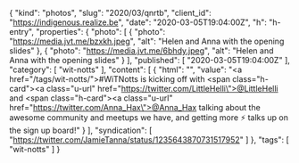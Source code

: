 {
  "kind": "photos",
  "slug": "2020/03/qnrtb",
  "client_id": "https://indigenous.realize.be",
  "date": "2020-03-05T19:04:00Z",
  "h": "h-entry",
  "properties": {
    "photo": [
      {
        "photo": "https://media.jvt.me/bzxkh.jpeg",
        "alt": "Helen and Anna with the opening slides"
      },
      {
        "photo": "https://media.jvt.me/6bhdy.jpeg",
        "alt": "Helen and Anna with the opening slides"
      }
    ],
    "published": [
      "2020-03-05T19:04:00Z"
    ],
    "category": [
      "wit-notts"
    ],
    "content": [
      {
        "html": "",
        "value": "<a href=\"/tags/wit-notts/\">#WiTNotts</a> is kicking off with <span class=\"h-card\"><a class=\"u-url\" href=\"https://twitter.com/LittleHelli\">@LittleHelli</a></span> and <span class=\"h-card\"><a class=\"u-url\" href=\"https://twitter.com/Anna_Hax\">@Anna_Hax</a></span> talking about the awesome community and meetups we have, and getting more ⚡ talks up on the sign up board!"
      }
    ],
    "syndication": [
      "https://twitter.com/JamieTanna/status/1235643870731517952"
    ]
  },
  "tags": [
    "wit-notts"
  ]
}
